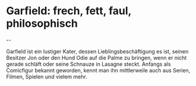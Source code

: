 # Garfield: frech, fett, faul, philosophisch
--

Garfield ist ein lustiger Kater, dessen Lieblingsbeschäftigung es ist, seinen
Besitzer Jon oder den Hund Odie auf die Palme zu bringen, wenn er nicht gerade
schläft oder seine Schnauze in Lasagne steckt. Anfangs als Comicfigur bekannt geworden,
kennt man ihn mittlerweile auch aus Serien, Filmen, Spielen und vielem mehr.
